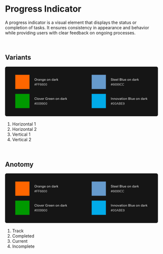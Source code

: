 # Progress Indicator

A progress indicator is a visual element that displays the status or completion of tasks. It ensures consistency in appearance and behavior while providing users with clear feedback on ongoing processes.

</br>

## Variants

<img src="../../assets/images/foundations/color-secondary.jpg" alt="Secondarycolor" width="752"/>

1. Horizontal 1
2. Horizontal 2
3. Vertical 1
4. Vertical 2

</br>

## Anotomy

<img src="../../assets/images/foundations/color-secondary.jpg" alt="Secondarycolor" width="752"/>

1. Track
2. Completed
3. Current
4. Incomplete
